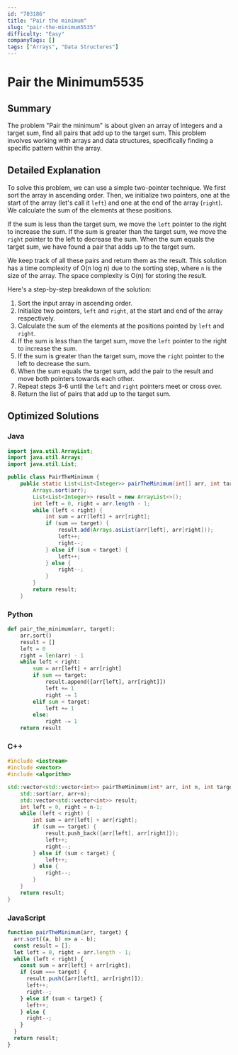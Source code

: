 ```yaml
---
id: "703186"
title: "Pair the minimum"
slug: "pair-the-minimum5535"
difficulty: "Easy"
companyTags: []
tags: ["Arrays", "Data Structures"]
---
```


# Pair the Minimum5535

## Summary
The problem "Pair the minimum" is about given an array of integers and a target sum, find all pairs that add up to the target sum. This problem involves working with arrays and data structures, specifically finding a specific pattern within the array.

## Detailed Explanation
To solve this problem, we can use a simple two-pointer technique. We first sort the array in ascending order. Then, we initialize two pointers, one at the start of the array (let's call it `left`) and one at the end of the array (`right`). We calculate the sum of the elements at these positions.

If the sum is less than the target sum, we move the `left` pointer to the right to increase the sum. If the sum is greater than the target sum, we move the `right` pointer to the left to decrease the sum. When the sum equals the target sum, we have found a pair that adds up to the target sum.

We keep track of all these pairs and return them as the result. This solution has a time complexity of O(n log n) due to the sorting step, where `n` is the size of the array. The space complexity is O(n) for storing the result.

Here's a step-by-step breakdown of the solution:

1. Sort the input array in ascending order.
2. Initialize two pointers, `left` and `right`, at the start and end of the array respectively.
3. Calculate the sum of the elements at the positions pointed by `left` and `right`.
4. If the sum is less than the target sum, move the `left` pointer to the right to increase the sum.
5. If the sum is greater than the target sum, move the `right` pointer to the left to decrease the sum.
6. When the sum equals the target sum, add the pair to the result and move both pointers towards each other.
7. Repeat steps 3-6 until the `left` and `right` pointers meet or cross over.
8. Return the list of pairs that add up to the target sum.

## Optimized Solutions

### Java
```java
import java.util.ArrayList;
import java.util.Arrays;
import java.util.List;

public class PairTheMinimum {
    public static List<List<Integer>> pairTheMinimum(int[] arr, int target) {
        Arrays.sort(arr);
        List<List<Integer>> result = new ArrayList<>();
        int left = 0, right = arr.length - 1;
        while (left < right) {
            int sum = arr[left] + arr[right];
            if (sum == target) {
                result.add(Arrays.asList(arr[left], arr[right]));
                left++;
                right--;
            } else if (sum < target) {
                left++;
            } else {
                right--;
            }
        }
        return result;
    }
```

### Python
```python
def pair_the_minimum(arr, target):
    arr.sort()
    result = []
    left = 0
    right = len(arr) - 1
    while left < right:
        sum = arr[left] + arr[right]
        if sum == target:
            result.append([arr[left], arr[right]])
            left += 1
            right -= 1
        elif sum < target:
            left += 1
        else:
            right -= 1
    return result
```

### C++
```cpp
#include <iostream>
#include <vector>
#include <algorithm>

std::vector<std::vector<int>> pairTheMinimum(int* arr, int n, int target) {
    std::sort(arr, arr+n);
    std::vector<std::vector<int>> result;
    int left = 0, right = n-1;
    while (left < right) {
        int sum = arr[left] + arr[right];
        if (sum == target) {
            result.push_back({arr[left], arr[right]});
            left++;
            right--;
        } else if (sum < target) {
            left++;
        } else {
            right--;
        }
    }
    return result;
}
```

### JavaScript
```javascript
function pairTheMinimum(arr, target) {
  arr.sort((a, b) => a - b);
  const result = [];
  let left = 0, right = arr.length - 1;
  while (left < right) {
    const sum = arr[left] + arr[right];
    if (sum === target) {
      result.push([arr[left], arr[right]]);
      left++;
      right--;
    } else if (sum < target) {
      left++;
    } else {
      right--;
    }
  }
  return result;
}
```